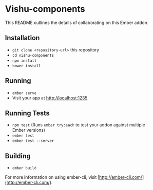 # Vishu-components

This README outlines the details of collaborating on this Ember addon.

## Installation

* `git clone <repository-url>` this repository
* `cd vishu-components`
* `npm install`
* `bower install`

## Running

* `ember serve`
* Visit your app at [http://localhost:1235](http://localhost:1235).

## Running Tests

* `npm test` (Runs `ember try:each` to test your addon against multiple Ember versions)
* `ember test`
* `ember test --server`

## Building

* `ember build`

For more information on using ember-cli, visit [http://ember-cli.com/](http://ember-cli.com/).
